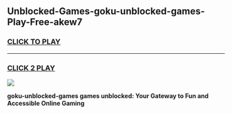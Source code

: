 
## Unblocked-Games-goku-unblocked-games-Play-Free-akew7
<h3>
<a href="https://premium76.site?title=goku-unblocked-games&ref=19M">CLICK TO PLAY</a></h3>
<hr>

<h3>
<a href="https://premium76.site?title=goku-unblocked-games&ref=19M">CLICK 2 PLAY</a>
  
</h3>

<a href="https://premium76.site?title=goku-unblocked-games&ref=19M"><img src="https://clearcache.store/games.png"></a>


**goku-unblocked-games games unblocked: Your Gateway to Fun and Accessible Online Gaming**
